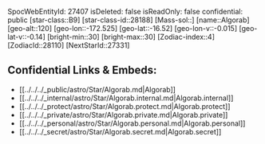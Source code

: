 ﻿---
location: [-16.52,-172.525,120]
type: Star
tags:
- astro/Star

---
SpocWebEntityId: 27407
isDeleted: false
isReadOnly: false
confidential: public
[star-class::B9]
[star-class-id::28188]
[Mass-sol::]
[name::Algorab]
[geo-alt::120]
[geo-lon::-172.525]
[geo-lat::-16.52]
[geo-lon-v::-0.015]
[geo-lat-v::-0.14]
[bright-min::30]
[bright-max::30]
[Zodiac-index::4]
[ZodiacId::28110]
[NextStarId::27331]



## Confidential Links & Embeds: 
- [[../../../_public/astro/Star/Algorab.md|Algorab]] 
- [[../../../_internal/astro/Star/Algorab.internal.md|Algorab.internal]] 
- [[../../../_protect/astro/Star/Algorab.protect.md|Algorab.protect]] 
- [[../../../_private/astro/Star/Algorab.private.md|Algorab.private]] 
- [[../../../_personal/astro/Star/Algorab.personal.md|Algorab.personal]] 
- [[../../../_secret/astro/Star/Algorab.secret.md|Algorab.secret]]

